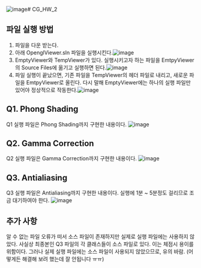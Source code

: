 ![image](https://github.com/user-attachments/assets/47ea6b17-d345-4d92-b3f3-3c9bd0ce86e6)# CG_HW_2

## 파일 실행 방법
1. 파일을 다운 받는다.
2. 아래 OpenglViewer.sln 파일을 실행시킨다.![image](https://github.com/user-attachments/assets/65efa434-0a58-451f-9053-038814e3b0a4)
3. EmptyViewer와 TempViewer가 있다. 실행시키고자 하는 파일을 EmtpyViewer의 Source Files에 옮기고 실행하면 된다.![image](https://github.com/user-attachments/assets/c251cf0e-0d8b-49c4-b010-4cadc77994ec)
4. 파일 실행이 끝났으면, 기존 파일을 TempViewer의 헤더 파일로 내리고, 새로운 파일을 EmtpyViewer로 올린다. 다시 말해 EmptyViewer에는 하나의 실행 파일만 있어야 정상적으로 작동한다.![image](https://github.com/user-attachments/assets/ad77c722-a645-462f-8113-eb0f016cb707)


## Q1. Phong Shading
Q1 실행 파일은 Phong Shading까지 구현한 내용이다.
![image](https://github.com/user-attachments/assets/4892ea8e-6f9a-418c-80ce-08e992428ef0)

## Q2. Gamma Correction
Q2 실행 파일은 Gamma Correction까지 구현한 내용이다.
![image](https://github.com/user-attachments/assets/d2381455-5d00-4744-a782-6ec42d9f7483)

## Q3. Antialiasing
Q3 실행 파일은 Antialiasing까지 구현한 내용이다.
실행에 1분 ~ 5분정도 걸리므로 조금 대기하여야 한다.
![image](https://github.com/user-attachments/assets/d2381455-5d00-4744-a782-6ec42d9f7483)

## 추가 사항
알 수 없는 파일 오류가 떠서 소스 파일이 존재하지만 실제로 실행 파일에는 사용하지 않았다.
사실상 최종본인 Q3 파일의 각 클래스들이 소스 파일로 있다. 이는 체점시 용이를 위함이다.
그러나 실제 실행 파일에는 소스 파일이 사용되지 않았으므로, 유의 바람.
(어떻게든 해결해 보려 했는데 잘 안됩니다 ㅠㅠ)
